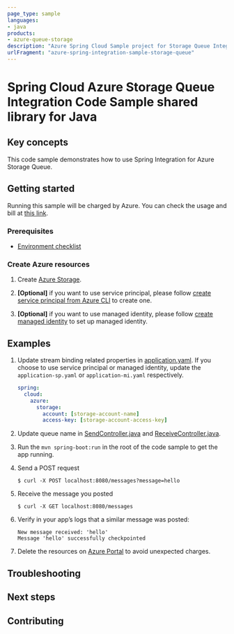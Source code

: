 ```yaml
---
page_type: sample
languages:
- java
products:
- azure-queue-storage
description: "Azure Spring Cloud Sample project for Storage Queue Integration client library"
urlFragment: "azure-spring-integration-sample-storage-queue"
---
```


# Spring Cloud Azure Storage Queue Integration Code Sample shared library for Java

## Key concepts

This code sample demonstrates how to use Spring Integration for Azure Storage Queue.

## Getting started

Running this sample will be charged by Azure. You can check the usage and bill at
[this link][azure-account].

### Prerequisites
- [Environment checklist][environment_checklist]

### Create Azure resources

1.  Create [Azure Storage][create-azure-storage]. 
    
1.  **[Optional]** if you want to use service principal, please follow
    [create service principal from Azure CLI][create-sp-using-azure-cli] to create one.

1.  **[Optional]** if you want to use managed identity, please follow
    [create managed identity][create-managed-identity] to set up managed identity.

## Examples

1.  Update stream binding related properties in
    [application.yaml]. If you choose to use
    service principal or managed identity, update the `application-sp.yaml` or
    `application-mi.yaml` respectively.

    ```yaml
    spring:
      cloud:
        azure:
          storage:
            account: [storage-account-name]
            access-key: [storage-account-access-key]
    ```

2. Update queue name in 
   [SendController.java][send-controller] and
   [ReceiveController.java][receive-controller].

1.  Run the `mvn spring-boot:run` in the root of the code sample to get
    the app running.

1.  Send a POST request

        $ curl -X POST localhost:8080/messages?message=hello

1.  Receive the message you posted

        $ curl -X GET localhost:8080/messages

1.  Verify in your app’s logs that a similar message was posted:

        New message received: 'hello'
        Message 'hello' successfully checkpointed

1.  Delete the resources on [Azure Portal][azure-portal] to avoid unexpected charges.


## Troubleshooting

## Next steps

## Contributing

<!-- LINKS -->

[azure-account]: https://azure.microsoft.com/account/
[azure-portal]: https://ms.portal.azure.com/
[create-azure-storage]: https://docs.microsoft.com/azure/storage/
[create-managed-identity]: https://github.com/Azure-Samples/azure-spring-boot-samples/create-managed-identity.md
[create-sp-using-azure-cli]: https://github.com/Azure-Samples/azure-spring-boot-samples/create-sp-using-azure-cli.md
[environment_checklist]: https://github.com/Azure/azure-sdk-for-java/blob/main/sdk/spring/ENVIRONMENT_CHECKLIST.md#ready-to-run-checklist
[send-controller]: https://github.com/Azure-Samples/azure-spring-boot-samples/azure-spring-integration-sample-storage-queue/src/main/java/com/azure/spring/sample/storage/queue/SendController.java
[receive-controller]: https://github.com/Azure-Samples/azure-spring-boot-samples/azure-spring-integration-sample-storage-queue/src/main/java/com/azure/spring/sample/storage/queue/ReceiveController.java
[application.yaml]: https://github.com/Azure-Samples/azure-spring-boot-samples/azure-spring-integration-sample-storage-queue/src/main/resources/application.yaml
